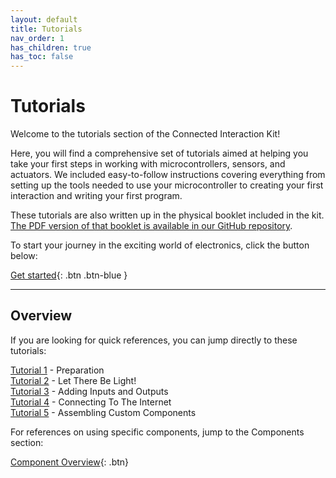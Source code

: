 ```yaml
---
layout: default
title: Tutorials
nav_order: 1
has_children: true
has_toc: false
---
```


# Tutorials

Welcome to the tutorials section of the Connected Interaction Kit! 

Here, you will find a comprehensive set of tutorials aimed at helping you take your first steps in working with microcontrollers, sensors, and actuators. We included easy-to-follow instructions covering everything from setting up the tools needed to use your microcontroller to creating your first interaction and writing your first program. 

These tutorials are also written up in the physical booklet included in the kit. [The PDF version of that booklet is available in our GitHub repository](https://github.com/id-studiolab/Connected-Interaction-Kit/blob/main/production_files/2024_edidion%20%28wip%29/booklet/2024_Kit_Booklet%28RGB_Digital_Publishing%29.pdf).

To start your journey in the exciting world of electronics, click the button below:

[Get started](preparation/){: .btn .btn-blue }





---

## Overview

If you are looking for quick references, you can jump directly to these tutorials:

[Tutorial 1](preparation/) - Preparation  
[Tutorial 2](let-there-be-light/) - Let There Be Light!  
[Tutorial 3](adding-inputs-and-outputs/) - Adding Inputs and Outputs  
[Tutorial 4](connecting-to-the-internet/) - Connecting To The Internet  
[Tutorial 5](assembling-custom-components/) - Assembling Custom Components  

For references on using specific components, jump to the Components section:

[Component Overview](../components/){: .btn}

